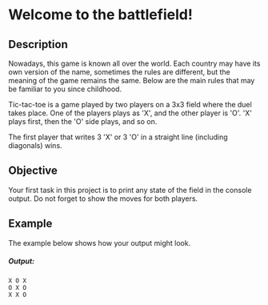 
# Welcome to the battlefield! 

## Description
Nowadays, this game is known all over the world. Each country may have its own version of the name, sometimes the rules are different, but the meaning of the game remains the same. Below are the main rules that may be familiar to you since childhood.

Tic-tac-toe is a game played by two players on a 3x3 field where the duel takes place. One of the players plays as 'X', and the other player is 'O'. 'X' plays first, then the 'O' side plays, and so on.

The first player that writes 3 'X' or 3 'O' in a straight line (including diagonals) wins.
## Objective
Your first task in this project is to print any state of the field in the console output. Do not forget to show the moves for both players.
## Example
The example below shows how your output might look.
##### Output:
```
X O X
O X O
X X O
```
